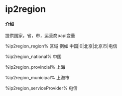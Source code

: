 # ip2region

#### 介绍
提供国家，省，市，运营商papi变量


%ip2region_region%  区域 例如 中国|0|北京|北京市|电信
        
%ip2region_national% 中国
       
%ip2region_provincial% 上海
       
%ip2region_municipal% 上海市
        
%ip2region_serviceProvider% 电信
       